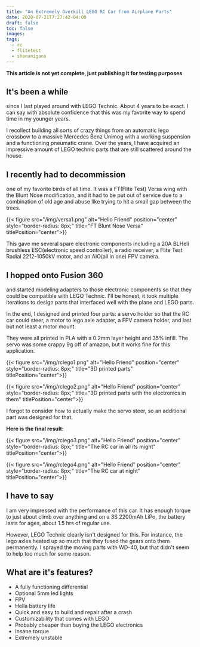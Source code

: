 ```yaml
---
title: "An Extremely Overkill LEGO RC Car from Airplane Parts"
date: 2020-07-21T7:27:42-04:00
draft: false
toc: false
images:
tags:
  - rc
  - flitetest
  - shenanigans
---
```


**This article is not yet complete, just publishing it for testing purposes**

## It's been a while

since I last played around with LEGO Technic. About 4 years to be exact. I can say with absolute confidence that this was my favorite way to spend time in my
younger years.

I recollect building all sorts of crazy things from an automatic lego crossbow to a massive Mercedes Benz Unimog with a working suspension and a functioning pneumatic crane. Over the years, I have acquired an impressive amount of LEGO technic parts that are still scattered around the house.

## I recently had to decommission

one of my favorite birds of all time. It was a FT(Flite Test) Versa wing with the Blunt Nose modification, and it had to be put out of service due to a combination of old age and abuse like trying to hit a small gap between the trees.

{{< figure src="/img/versa1.png" alt="Hello Friend" position="center" style="border-radius: 8px;" title="FT Blunt Nose Versa" titlePosition="center">}}

This gave me several spare electronic components including a 20A BLHeli brushless ESC(electronic speed controller), a radio receiver, a Flite Test Radial 2212-1050kV motor, and an AIO(all in one) FPV camera.  

## I hopped onto Fusion 360

and started modeling adapters to those electronic components so that they could be compatible with LEGO Technic. I'll be honest, it took multiple iterations to design parts that interfaced well with the plane and LEGO parts.

In the end, I designed and printed four parts: a servo holder so that the RC car could steer, a motor to lego axle adapter, a FPV camera holder, and last but not least a motor mount.

They were all printed in PLA with a 0.2mm layer height and 35% infill. The servo was some crappy 9g off of amazon, but it works fine for this application.

{{< figure src="/img/rclego1.png" alt="Hello Friend" position="center" style="border-radius: 8px;" title="3D printed parts" titlePosition="center">}}

{{< figure src="/img/rclego2.png" alt="Hello Friend" position="center" style="border-radius: 8px;" title="3D printed parts with the electronics in them" titlePosition="center">}}

I forgot to consider how to actually make the servo steer, so an additional part was designed for that.

**Here is the final result:**

{{< figure src="/img/rclego3.png" alt="Hello Friend" position="center" style="border-radius: 8px;" title="The RC car in all its might" titlePosition="center">}}

{{< figure src="/img/rclego4.png" alt="Hello Friend" position="center" style="border-radius: 8px;" title="The RC car at night" titlePosition="center">}}

## I have to say

I am very impressed with the performance of this car. It has enough torque to just about climb over anything and on a 3S 2200mAh LiPo, the battery lasts for ages, about 1.5 hrs of regular use.

However, LEGO Technic clearly isn't designed for this. For instance, the lego axles heated up so much that they fused the gears onto them permanently. I sprayed the moving parts with WD-40, but that didn't seem to help too much for some reason.

## What are it's features?

- A fully functioning differential
- Optional 5mm led lights
- FPV
- Hella battery life
- Quick and easy to build and repair after a crash
- Customizability that comes with LEGO
- Probably cheaper than buying the LEGO electronics
- Insane torque
- Extremely unstable
